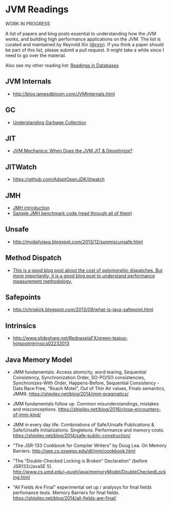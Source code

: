 # JVM Readings

WORK IN PROGRESS

A list of papers and blog posts essential to understanding how the JVM works, and building high performance applications on the JVM. The list is curated and maintained by Reynold Xin ([@rxin](https://twitter.com/rxin)). If you think a paper should be part of this list, please submit a pull request. It might take a while since I need to go over the material.

Also see my other reading list: [Readings in Databases](https://github.com/rxin/db-readings)


## JVM Internals

- http://blog.jamesdbloom.com/JVMInternals.html

## GC

- [Understanding Garbage Collection](http://www.slideshare.net/dougqh/understanding-garbage-collection)

## JIT

- [JVM Mechanics: When Does the JVM JIT & Deoptimize?](http://www.slideshare.net/dougqh/jvm-mechanics-when-does-the)


## JITWatch

- https://github.com/AdoptOpenJDK/jitwatch

## JMH

- [JMH introduction](http://java-performance.info/jmh/)
- [Sample JMH benchmark code (read through all of them)](http://hg.openjdk.java.net/code-tools/jmh/file/tip/jmh-samples/src/main/java/org/openjdk/jmh/samples/)


## Unsafe

- http://mydailyjava.blogspot.com/2013/12/sunmiscunsafe.html


## Method Dispatch

- [This is a good blog post about the cost of polymorphic dispatches. But more importantly, it is a good blog post to understand performance measurement methodology.](http://shipilev.net/blog/2015/black-magic-method-dispatch/)


## Safepoints

- http://chriskirk.blogspot.com/2013/09/what-is-java-safepoint.html


## Intrinsics

- http://www.slideshare.net/RednaxelaFX/green-teajug-hotspotintrinsics02232013


## Java Memory Model

- JMM fundamentals: Access atomicity, word tearing, Sequential Consistency, Synchronization Order, SO-PO/SO consistencies, Synchronizes-With Order, Happens-Before, Sequential Consistency - Data Race Free, "Roach Motel", Out of Thin Air values, Finals semantics, JMM9.
https://shipilev.net/blog/2014/jmm-pragmatics/

- JMM fundamentals follow up. Common misunderstandings, mistakes and misconceptions.
https://shipilev.net/blog/2016/close-encounters-of-jmm-kind/

- JMM in every day life. Combinations of Safe/Unsafe Publications & Safe/Unsafe Initializations. Singletons. Performance and memory costs.
https://shipilev.net/blog/2014/safe-public-construction/

- "The JSR-133 Cookbook for Compiler Writers" by Doug Lea. On Memory Barriers.
http://gee.cs.oswego.edu/dl/jmm/cookbook.html

- "The "Double-Checked Locking is Broken" Declaration" (before JSR133/JavaSE 5).
http://www.cs.umd.edu/~pugh/java/memoryModel/DoubleCheckedLocking.html

- "All Fields Are Final" experimental set up / analysys for final fields perfomance tests. Memory Barriers for final fields.
https://shipilev.net/blog/2014/all-fields-are-final/
